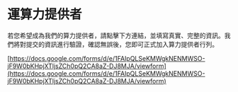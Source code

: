 # 運算力提供者

若您希望成為我們的算力提供者，請點擊下方連結，並填寫真實、完整的資訊。我們將對提交的資訊進行驗證，確認無誤後，您即可正式加入算力提供者行列。

[https://docs.google.com/forms/d/e/1FAIpQLSeKMWgkNENMWSO-jF9W0bKHpjXTljsZCh0pQ2CA8aZ-DJ8MJA/viewform](https://docs.google.com/forms/d/e/1FAIpQLSeKMWgkNENMWSO-jF9W0bKHpjXTljsZCh0pQ2CA8aZ-DJ8MJA/viewform)
